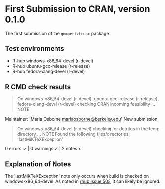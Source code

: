 # First Submission to CRAN, version 0.1.0

The first submission of the `gompertztrunc` package

## Test environments
- R-hub windows-x86_64-devel (r-devel)
- R-hub ubuntu-gcc-release (r-release)
- R-hub fedora-clang-devel (r-devel)

## R CMD check results
> On windows-x86_64-devel (r-devel), ubuntu-gcc-release (r-release), fedora-clang-devel (r-devel)
  checking CRAN incoming feasibility ... NOTE
  
  Maintainer: 'Maria Osborne <mariaosborne@berkeley.edu>'
  New submission

> On windows-x86_64-devel (r-devel)
  checking for detritus in the temp directory ... NOTE
  Found the following files/directories:
    'lastMiKTeXException'

0 errors ✓ | 0 warnings ✓ | 2 notes x


## Explanation of Notes

The 'lastMiKTeXException' note only occurs when build is checked on windows-x86_64-devel. As noted in [rhub issue 503](https://github.com/r-hub/rhub/issues/503), it can likely be ignored.


